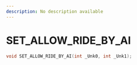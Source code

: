 ```yaml
---
description: No description available 
---
```


# SET_ALLOW_RIDE_BY_AI

```cpp
void SET_ALLOW_RIDE_BY_AI(int _Unk0, int _Unk1);
```